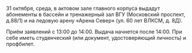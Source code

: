 31 октября, среда, в актовом зале главного корпуса выдадут абонементы в бассейн и тренажерный зал ВГУ (Московский проспект, д.88/1) и на ледовую арену «Арена Север» (ул. 60 лет ВЛКСМ, д. 8Д).

Приём заявлений с 13:00 до 14:00. Выдача начнется после 14:00. При себе иметь студенческий (или документ, удостоверяющий личность) и профбилет.